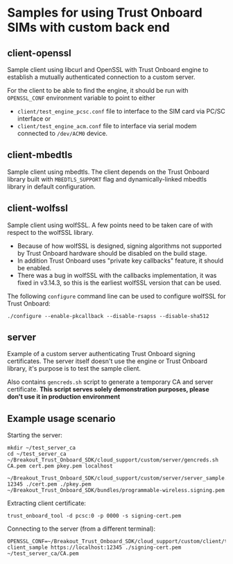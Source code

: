 # Samples for using Trust Onboard SIMs with custom back end

## client-openssl

Sample client using libcurl and OpenSSL with Trust Onboard engine to establish a mutually authenticated connection to a custom server.

For the client to be able to find the engine, it should be run with `OPENSSL_CONF` environment variable to point to either
  - `client/test_engine_pcsc.conf` file to interface to the SIM card via PC/SC interface or
  - `client/test_engine_acm.conf` file to interface via serial modem connected to `/dev/ACM0` device.

## client-mbedtls

Sample client using mbedtls. The client depends on the Trust Onboard library built with `MBEDTLS_SUPPORT` flag and dynamically-linked mbedtls library in default configuration.

## client-wolfssl

Sample client using wolfSSL. A few points need to be taken care of with respect to the wolfSSL library.

  * Because of how wolfSSL is designed, signing algorithms not supported by Trust Onboard hardware should be disabled on the build stage.
  * In addition Trust Onboard uses "private key callbacks" feature, it should be enabled.
  * There was a bug in wolfSSL with the callbacks implementation, it was fixed in v3.14.3, so this is the earliest wolfSSL version that can be used.

The following `configure` command line can be used to configure wolfSSL for Trust Onboard:

```
./configure --enable-pkcallback --disable-rsapss --disable-sha512
```

## server

Example of a custom server authenticating Trust Onboard signing certificates. The server itself doesn't use the engine or Trust Onboard library, it's purpose is to test the sample client.

Also contains `gencreds.sh` script to generate a temporary CA and server certificate. **This script serves solely demonstration purposes, please don't use it in production environment**

## Example usage scenario

Starting the server:

    mkdir ~/test_server_ca
    cd ~/test_server_ca
    ~/Breakout_Trust_Onboard_SDK/cloud_support/custom/server/gencreds.sh CA.pem cert.pem pkey.pem localhost

    ~/Breakout_Trust_Onboard_SDK/cloud_support/custom/server/server_sample.py 12345 ./cert.pem ./pkey.pem ~/Breakout_Trust_Onboard_SDK/bundles/programmable-wireless.signing.pem

Extracting client certificate:

    trust_onboard_tool -d pcsc:0 -p 0000 -s signing-cert.pem

Connecting to the server (from a different terminal):

    OPENSSL_CONF=~/Breakout_Trust_Onboard_SDK/cloud_support/custom/client/test_engine_pcsc.conf client_sample https://localhost:12345 ./signing-cert.pem ~/test_server_ca/CA.pem

